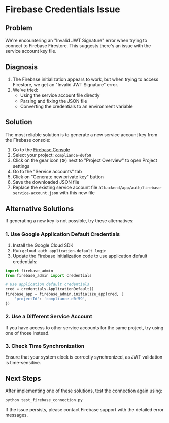 # Firebase Credentials Issue

## Problem

We're encountering an "Invalid JWT Signature" error when trying to connect to Firebase Firestore. This suggests there's an issue with the service account key file.

## Diagnosis

1. The Firebase initialization appears to work, but when trying to access Firestore, we get an "Invalid JWT Signature" error.
2. We've tried:
   - Using the service account file directly
   - Parsing and fixing the JSON file
   - Converting the credentials to an environment variable

## Solution

The most reliable solution is to generate a new service account key from the Firebase console:

1. Go to the [Firebase Console](https://console.firebase.google.com/)
2. Select your project: `compliance-d0f59`
3. Click on the gear icon (⚙️) next to "Project Overview" to open Project settings
4. Go to the "Service accounts" tab
5. Click on "Generate new private key" button
6. Save the downloaded JSON file
7. Replace the existing service account file at `backend/app/auth/firebase-service-account.json` with this new file

## Alternative Solutions

If generating a new key is not possible, try these alternatives:

### 1. Use Google Application Default Credentials

1. Install the Google Cloud SDK
2. Run `gcloud auth application-default login`
3. Update the Firebase initialization code to use application default credentials:

```python
import firebase_admin
from firebase_admin import credentials

# Use application default credentials
cred = credentials.ApplicationDefault()
firebase_app = firebase_admin.initialize_app(cred, {
    'projectId': 'compliance-d0f59',
})
```

### 2. Use a Different Service Account

If you have access to other service accounts for the same project, try using one of those instead.

### 3. Check Time Synchronization

Ensure that your system clock is correctly synchronized, as JWT validation is time-sensitive.

## Next Steps

After implementing one of these solutions, test the connection again using:

```bash
python test_firebase_connection.py
```

If the issue persists, please contact Firebase support with the detailed error messages.
